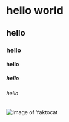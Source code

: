 # hello world
## hello
### hello
#### hello
##### hello
###### hello

![Image of Yaktocat](https://octodex.github.com/images/yaktocat.png)
